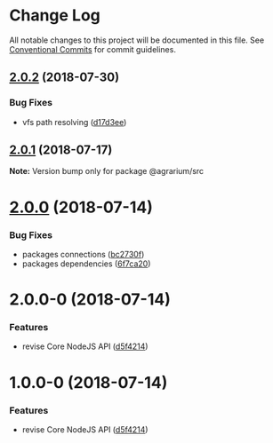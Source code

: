 # Change Log

All notable changes to this project will be documented in this file.
See [Conventional Commits](https://conventionalcommits.org) for commit guidelines.

<a name="2.0.2"></a>
## [2.0.2](https://github.com/agrarium/agrarium/compare/@agrarium/src@2.0.1...@agrarium/src@2.0.2) (2018-07-30)


### Bug Fixes

* vfs path resolving ([d17d3ee](https://github.com/agrarium/agrarium/commit/d17d3ee))




<a name="2.0.1"></a>
## [2.0.1](https://github.com/agrarium/agrarium/compare/@agrarium/src@2.0.0...@agrarium/src@2.0.1) (2018-07-17)




**Note:** Version bump only for package @agrarium/src

<a name="2.0.0"></a>
# [2.0.0](https://github.com/agrarium/agrarium/compare/@agrarium/src@2.0.0-0...@agrarium/src@2.0.0) (2018-07-14)


### Bug Fixes

* packages connections ([bc2730f](https://github.com/agrarium/agrarium/commit/bc2730f))
* packages dependencies ([6f7ca20](https://github.com/agrarium/agrarium/commit/6f7ca20))




<a name="2.0.0-0"></a>
# 2.0.0-0 (2018-07-14)


### Features

* revise Core NodeJS API ([d5f4214](https://github.com/agrarium/agrarium/commit/d5f4214))




<a name="1.0.0-0"></a>
# 1.0.0-0 (2018-07-14)


### Features

* revise Core NodeJS API ([d5f4214](https://github.com/agrarium/agrarium/commit/d5f4214))
